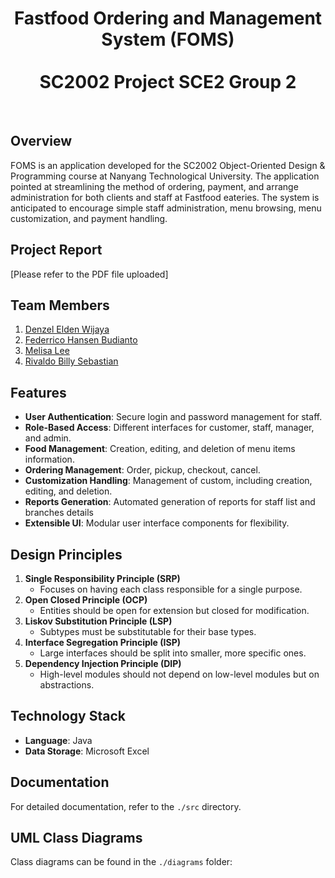 <div align="center">

  # Fastfood Ordering and Management System (FOMS) <br/> <br/> SC2002 Project SCE2 Group 2

</div>
<br/>

## Overview

FOMS is an application developed for the SC2002 Object-Oriented Design & Programming course at Nanyang Technological University. The application pointed at streamlining the method of ordering, payment, and arrange administration for both clients and staff at Fastfood eateries. The system is anticipated to encourage simple staff administration, menu browsing, menu customization, and payment handling.

## Project Report
[Please refer to the PDF file uploaded]

## Team Members
<ol>
  <li><a href="https://github.com/denzel-afk">Denzel Elden Wijaya</a></li>
  <li><a href="https://github.com/jehantoro">Federrico Hansen Budianto</a></li>
  <li><a href="https://github.com/melee01">Melisa Lee</a></li>
  <li><a href="https://github.com/rivaldobilly">Rivaldo Billy Sebastian</a></li>
</ol>

## Features
- **User Authentication**: Secure login and password management for staff.
- **Role-Based Access**: Different interfaces for customer, staff, manager, and admin.
- **Food Management**: Creation, editing, and deletion of menu items information.
- **Ordering Management**: Order, pickup, checkout, cancel.
- **Customization Handling**: Management of custom, including creation, editing, and deletion.
- **Reports Generation**: Automated generation of reports for staff list and branches details
- **Extensible UI**: Modular user interface components for flexibility.

## Design Principles

1. **Single Responsibility Principle (SRP)**
   - Focuses on having each class responsible for a single purpose.
2. **Open Closed Principle (OCP)**
   - Entities should be open for extension but closed for modification.
3. **Liskov Substitution Principle (LSP)**
   - Subtypes must be substitutable for their base types.
4. **Interface Segregation Principle (ISP)**
   - Large interfaces should be split into smaller, more specific ones.
5. **Dependency Injection Principle (DIP)**
   - High-level modules should not depend on low-level modules but on abstractions.

## Technology Stack

- **Language**: Java
- **Data Storage**: Microsoft Excel

## Documentation
For detailed documentation, refer to the `./src` directory.

## UML Class Diagrams

Class diagrams can be found in the `./diagrams` folder:

